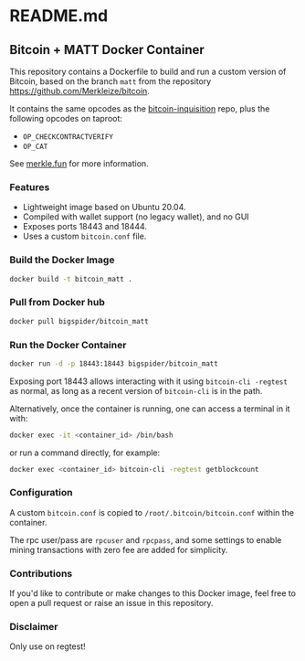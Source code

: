 # README.md

## Bitcoin + MATT Docker Container

This repository contains a Dockerfile to build and run a custom version of Bitcoin, based on the branch `matt` from the repository https://github.com/Merkleize/bitcoin.

It contains the same opcodes as the [bitcoin-inquisition](https://github.com/bitcoin-inquisition/bitcoin) repo, plus the following opcodes on taproot:

- `OP_CHECKCONTRACTVERIFY`
- `OP_CAT`

See [merkle.fun](https://merkle.fun) for more information.

### Features

- Lightweight image based on Ubuntu 20.04.
- Compiled with wallet support (no legacy wallet), and no GUI
- Exposes ports 18443 and 18444.
- Uses a custom `bitcoin.conf` file.

### Build the Docker Image

```bash
docker build -t bitcoin_matt .
```

### Pull from Docker hub

```bash
docker pull bigspider/bitcoin_matt
```


### Run the Docker Container

```bash
docker run -d -p 18443:18443 bigspider/bitcoin_matt
```

Exposing port 18443 allows interacting with it using `bitcoin-cli -regtest` as normal, as long as a recent version of `bitcoin-cli` is in the path.

Alternatively, once the container is running, one can access a terminal in it with:

```bash
docker exec -it <container_id> /bin/bash
```

or run a command directly, for example:

```bash
docker exec <container_id> bitcoin-cli -regtest getblockcount

```

### Configuration

A custom `bitcoin.conf` is copied to `/root/.bitcoin/bitcoin.conf` within the container.

The rpc user/pass are `rpcuser` and `rpcpass`, and some settings to enable mining transactions with zero fee are added for simplicity.

### Contributions

If you'd like to contribute or make changes to this Docker image, feel free to open a pull request or raise an issue in this repository.

### Disclaimer

Only use on regtest!
